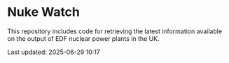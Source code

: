 # Nuke Watch

This repository includes code for retrieving the latest information available on the output of EDF nuclear power plants in the UK.

Last updated: 2025-06-29 10:17